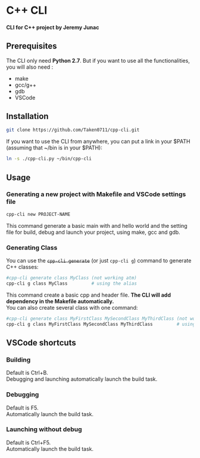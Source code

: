 # C++ CLI
#### CLI for C++ project by Jeremy Junac

## Prerequisites
The CLI only need **Python 2.7**. But if you want to use all the functionalities, you will also need :
* make
* gcc/g++
* gdb
* VSCode 

## Installation
```bash
git clone https://github.com/Taken0711/cpp-cli.git
```
If you want to use the CLI from anywhere, you can put a link in your $PATH (assuming that ~/bin is in your $PATH):
```bash
ln -s ./cpp-cli.py ~/bin/cpp-cli
```

## Usage

### Generating a new project with Makefile and VSCode settings file
```bash
cpp-cli new PROJECT-NAME
```
This command generate a basic main with and hello world and the setting file for build, debug and launch your project, using make, gcc and gdb.

### Generating Class
You can use the ~~`cpp-cli generate`~~ (or just `cpp-cli g`) command to generate C++ classes:
```bash
#cpp-cli generate class MyClass (not working atm)
cpp-cli g class MyClass         # using the alias
```
This command create a basic cpp and header file. **The CLI will add dependency in the Makefile automatically.**<br/>
You can also create several class with one command:
```bash
#cpp-cli generate class MyFirstClass MySecondClass MyThirdClass (not working atm)
cpp-cli g class MyFirstClass MySecondClass MyThirdClass         # using the alias
```

## VSCode shortcuts

### Building
Default is Ctrl+B.<br/>
Debugging and launching automatically launch the build task.

### Debugging
Default is F5.<br/>
Automatically launch the build task.

### Launching without debug
Default is Ctrl+F5.<br/>
Automatically launch the build task.